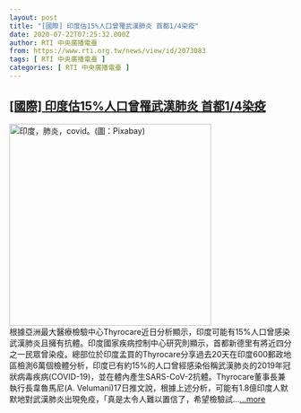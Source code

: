```yaml
---
layout: post
title: "[國際] 印度估15%人口曾罹武漢肺炎 首都1/4染疫"
date: 2020-07-22T07:25:32.000Z
author: RTI 中央廣播電臺
from: https://www.rti.org.tw/news/view/id/2073083
tags: [ RTI 中央廣播電臺 ]
categories: [ RTI 中央廣播電臺 ]
---
```

<!--1595402732000-->
[[國際] 印度估15%人口曾罹武漢肺炎 首都1/4染疫](https://www.rti.org.tw/news/view/id/2073083)
------

<div>
<img src="https://static.rti.org.tw/assets/thumbnails/2020/06/24/6644d7a7c315a7747cbcec08e8041801.jpg" width="360" alt="印度，肺炎，covid。(圖：Pixabay)" title="印度，肺炎，covid。(圖：Pixabay)"><br>根據亞洲最大醫療檢驗中心Thyrocare近日分析顯示，印度可能有15%人口曾感染武漢肺炎且擁有抗體。印度國家疾病控制中心研究則顯示，首都新德里有將近四分之一民眾曾染疫。總部位於印度孟買的Thyrocare分享過去20天在印度600郵政地區檢測6萬個檢體分析，印度已有約15%的人口曾經感染俗稱武漢肺炎的2019年冠狀病毒疾病(COVID-19)，並在體內產生SARS-CoV-2抗體。Thyrocare董事長兼執行長韋魯馬尼(A. Velumani)17日推文說，根據上述分析，可能有1.8億印度人默默地對武漢肺炎出現免疫，「真是太令人難以置信了，希望檢驗試...<a target="_blank" href="https://www.rti.org.tw/news/view/id/2073083">...more</a>
</div>
